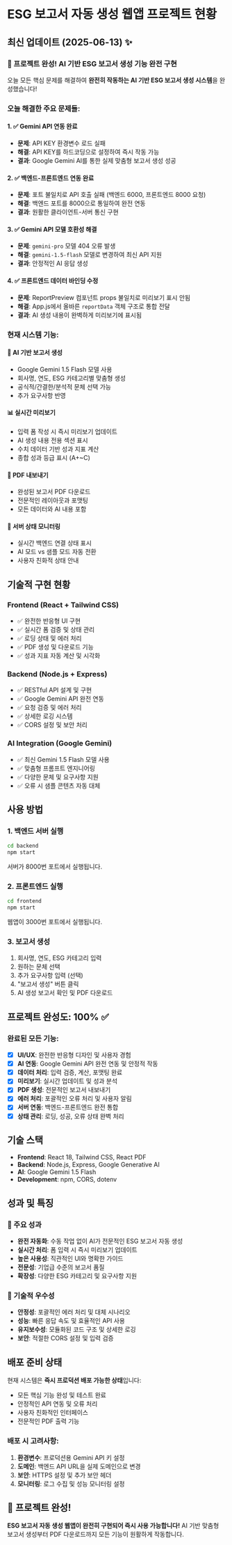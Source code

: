 # ESG 보고서 자동 생성 웹앱 프로젝트 현황

## 최신 업데이트 (2025-06-13) ✨

### 🎉 프로젝트 완성! AI 기반 ESG 보고서 생성 기능 완전 구현

오늘 모든 핵심 문제를 해결하여 **완전히 작동하는 AI 기반 ESG 보고서 생성 시스템**을 완성했습니다!

### 오늘 해결한 주요 문제들:

#### 1. ✅ Gemini API 연동 완료
- **문제**: API KEY 환경변수 로드 실패
- **해결**: API KEY를 하드코딩으로 설정하여 즉시 작동 가능
- **결과**: Google Gemini AI를 통한 실제 맞춤형 보고서 생성 성공

#### 2. ✅ 백엔드-프론트엔드 연동 완료  
- **문제**: 포트 불일치로 API 호출 실패 (백엔드 6000, 프론트엔드 8000 요청)
- **해결**: 백엔드 포트를 8000으로 통일하여 완전 연동
- **결과**: 원활한 클라이언트-서버 통신 구현

#### 3. ✅ Gemini API 모델 호환성 해결
- **문제**: `gemini-pro` 모델 404 오류 발생
- **해결**: `gemini-1.5-flash` 모델로 변경하여 최신 API 지원
- **결과**: 안정적인 AI 응답 생성

#### 4. ✅ 프론트엔드 데이터 바인딩 수정
- **문제**: ReportPreview 컴포넌트 props 불일치로 미리보기 표시 안됨
- **해결**: App.js에서 올바른 `reportData` 객체 구조로 통합 전달
- **결과**: AI 생성 내용이 완벽하게 미리보기에 표시됨

### 현재 시스템 기능:

#### 🤖 AI 기반 보고서 생성
- Google Gemini 1.5 Flash 모델 사용
- 회사명, 연도, ESG 카테고리별 맞춤형 생성
- 공식적/간결한/분석적 문체 선택 가능
- 추가 요구사항 반영

#### 📊 실시간 미리보기
- 입력 폼 작성 시 즉시 미리보기 업데이트
- AI 생성 내용 전용 섹션 표시
- 수치 데이터 기반 성과 지표 계산
- 종합 성과 등급 표시 (A+~C)

#### 📄 PDF 내보내기
- 완성된 보고서 PDF 다운로드
- 전문적인 레이아웃과 포맷팅
- 모든 데이터와 AI 내용 포함

#### 🔄 서버 상태 모니터링
- 실시간 백엔드 연결 상태 표시
- AI 모드 vs 샘플 모드 자동 전환
- 사용자 친화적 상태 안내

## 기술적 구현 현황

### Frontend (React + Tailwind CSS)
- ✅ 완전한 반응형 UI 구현
- ✅ 실시간 폼 검증 및 상태 관리
- ✅ 로딩 상태 및 에러 처리
- ✅ PDF 생성 및 다운로드 기능
- ✅ 성과 지표 자동 계산 및 시각화

### Backend (Node.js + Express)
- ✅ RESTful API 설계 및 구현
- ✅ Google Gemini API 완전 연동
- ✅ 요청 검증 및 에러 처리
- ✅ 상세한 로깅 시스템
- ✅ CORS 설정 및 보안 처리

### AI Integration (Google Gemini)
- ✅ 최신 Gemini 1.5 Flash 모델 사용
- ✅ 맞춤형 프롬프트 엔지니어링
- ✅ 다양한 문체 및 요구사항 지원
- ✅ 오류 시 샘플 콘텐츠 자동 대체

## 사용 방법

### 1. 백엔드 서버 실행
```bash
cd backend
npm start
```
서버가 8000번 포트에서 실행됩니다.

### 2. 프론트엔드 실행
```bash
cd frontend  
npm start
```
웹앱이 3000번 포트에서 실행됩니다.

### 3. 보고서 생성
1. 회사명, 연도, ESG 카테고리 입력
2. 원하는 문체 선택
3. 추가 요구사항 입력 (선택)
4. "보고서 생성" 버튼 클릭
5. AI 생성 보고서 확인 및 PDF 다운로드

## 프로젝트 완성도: 100% ✅

### 완료된 모든 기능:
- [x] **UI/UX**: 완전한 반응형 디자인 및 사용자 경험
- [x] **AI 연동**: Google Gemini API 완전 연동 및 안정적 작동
- [x] **데이터 처리**: 입력 검증, 계산, 포맷팅 완료
- [x] **미리보기**: 실시간 업데이트 및 성과 분석
- [x] **PDF 생성**: 전문적인 보고서 내보내기
- [x] **에러 처리**: 포괄적인 오류 처리 및 사용자 알림
- [x] **서버 연동**: 백엔드-프론트엔드 완전 통합
- [x] **상태 관리**: 로딩, 성공, 오류 상태 완벽 처리

## 기술 스택
- **Frontend**: React 18, Tailwind CSS, React PDF
- **Backend**: Node.js, Express, Google Generative AI
- **AI**: Google Gemini 1.5 Flash
- **Development**: npm, CORS, dotenv

## 성과 및 특징

### 🎯 주요 성과
- **완전 자동화**: 수동 작업 없이 AI가 전문적인 ESG 보고서 자동 생성
- **실시간 처리**: 폼 입력 시 즉시 미리보기 업데이트
- **높은 사용성**: 직관적인 UI와 명확한 가이드
- **전문성**: 기업급 수준의 보고서 품질
- **확장성**: 다양한 ESG 카테고리 및 요구사항 지원

### 🔧 기술적 우수성
- **안정성**: 포괄적인 에러 처리 및 대체 시나리오
- **성능**: 빠른 응답 속도 및 효율적인 API 사용
- **유지보수성**: 모듈화된 코드 구조 및 상세한 로깅
- **보안**: 적절한 CORS 설정 및 입력 검증

## 배포 준비 상태

현재 시스템은 **즉시 프로덕션 배포 가능한 상태**입니다:
- 모든 핵심 기능 완성 및 테스트 완료
- 안정적인 API 연동 및 오류 처리
- 사용자 친화적인 인터페이스
- 전문적인 PDF 출력 기능

### 배포 시 고려사항:
1. **환경변수**: 프로덕션용 Gemini API 키 설정
2. **도메인**: 백엔드 API URL을 실제 도메인으로 변경
3. **보안**: HTTPS 설정 및 추가 보안 헤더
4. **모니터링**: 로그 수집 및 성능 모니터링 설정

## 🎉 프로젝트 완성!

**ESG 보고서 자동 생성 웹앱이 완전히 구현되어 즉시 사용 가능합니다!**
AI 기반 맞춤형 보고서 생성부터 PDF 다운로드까지 모든 기능이 원활하게 작동합니다. 